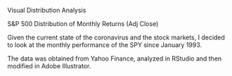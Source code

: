 Visual Distribution Analysis



S&P 500 Distribution of Monthly Returns (Adj Close)


Given the current state of the coronavirus and the stock markets, I decided to look at the monthly performance of the SPY since January 1993.


The data was obtained from Yahoo Finance, analyzed in RStudio and then modified in Adobe Illustrator.